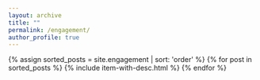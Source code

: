 ```yaml
---
layout: archive
title: ""
permalink: /engagement/
author_profile: true
---
```


{% assign sorted_posts = site.engagement | sort: 'order' %}
{% for post in sorted_posts %}
  {% include item-with-desc.html %}
{% endfor %}
